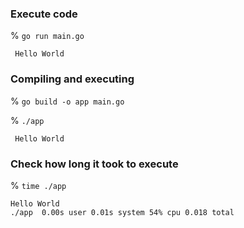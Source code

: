 ### Execute code
% `go run main.go`
```
 Hello World
```
### Compiling and executing
% `go build -o app main.go`

% `./app`
```
 Hello World
```

### Check how long it took to execute
% `time ./app`
```
Hello World
./app  0.00s user 0.01s system 54% cpu 0.018 total
```